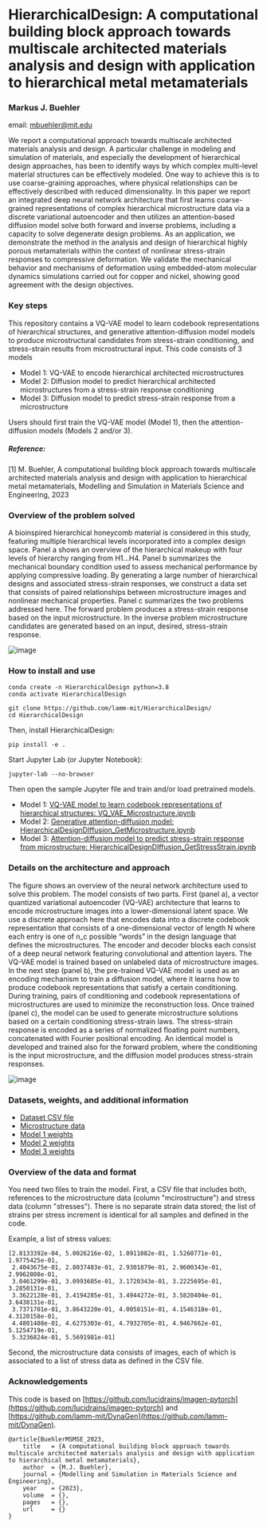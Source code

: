 # HierarchicalDesign: A computational building block approach towards multiscale architected materials analysis and design with application to hierarchical metal metamaterials    
### Markus J. Buehler
email: mbuehler@mit.edu  

We report a computational approach towards multiscale architected materials analysis and design. A particular challenge in modeling and simulation of materials, and especially the development of hierarchical design approaches, has been to identify ways by which complex multi-level material structures can be effectively modeled. One way to achieve this is to use coarse-graining approaches, where  physical relationships can be effectively described with reduced dimensionality. In this paper we report an integrated deep neural network architecture that first learns coarse-grained representations of complex hierarchical microstructure data via a discrete variational autoencoder and then utilizes an attention-based diffusion model solve both forward and inverse problems, including a capacity to solve degenerate design problems. As an application, we demonstrate the method in the analysis and design of hierarchical highly porous metamaterials within the context of nonlinear stress-strain responses to compressive deformation.  We validate the mechanical behavior and mechanisms of deformation using embedded-atom molecular dynamics simulations carried out for copper and nickel, showing good agreement with the design objectives.  

### Key steps

This repository contains a VQ-VAE model to learn codebook representations of hierarchical structures, and generative attention-diffusion model models to produce microstructural candidates from stress-strain conditioning, and stress-strain results from microstructural input.  This code consists of 3 models

- Model 1: VQ-VAE to encode hierarchical architected microstructures
- Model 2: Diffusion model to predict hierarchical architected microstructures from a stress-strain response conditioning
- Model 3: Diffusion model to predict stress-strain response from a microstructure

Users should first train the VQ-VAE model (Model 1), then the attention-diffusion models (Models 2 and/or 3). 

##### Reference: 

[1] M. Buehler, A computational building block approach towards multiscale architected materials analysis and design with application to hierarchical metal metamaterials, Modelling and Simulation in Materials Science and Engineering, 2023 

### Overview of the problem solved 

A bioinspired hierarchical honeycomb material is considered in this study, featuring multiple hierarchical levels incorporated into a complex design space. Panel a shows an overview of the hierarchical makeup with four levels of hierarchy ranging from H1…H4.  Panel b summarizes the mechanical boundary condition used to assess mechanical performance by applying compressive loading. By generating a large number of hierarchical designs and associated stress-strain responses, we construct a data set that consists of paired relationships between microstructure images and nonlinear mechanical properties. Panel c summarizes the two problems addressed here. The forward problem produces a stress-strain response based on the input microstructure. In the inverse problem microstructure candidates are generated based on an input, desired, stress-strain response.       

![image](https://user-images.githubusercontent.com/101393859/228824190-d5f5c5f5-babd-4d99-b802-08c4590ddfaa.png)


### How to install and use

```
conda create -n HierarchicalDesign python=3.8
conda activate HierarchicalDesign
```
```
git clone https://github.com/lamm-mit/HierarchicalDesign/
cd HierarchicalDesign
```

Then, install HierarchicalDesign:

```
pip install -e .
```

Start Jupyter Lab (or Jupyter Notebook):

```
jupyter-lab --no-browser
```
Then open the sample Jupyter file and train and/or load pretrained models. 

- Model 1: [VQ-VAE model to learn codebook representations of hierarchical structures: VQ_VAE_Microstructure.ipynb](VQ_VAE_Microstructure.ipynb)
- Model 2: [Generative attention-diffusion model: HierarchicalDesignDIffusion_GetMicrostructure.ipynb](HierarchicalDesignDIffusion_GetMicrostructure.ipynb)
- Model 3: [Attention-diffusion model to predict stress-strain response from microstructure: HierarchicalDesignDIffusion_GetStressStrain.ipynb](HierarchicalDesignDIffusion_GetStressStrain.ipynb)

### Details on the architecture and approach

The figure shows an overview of the neural network architecture used to solve this problem. The model consists of two parts. First (panel a), a vector quantized variational autoencoder (VQ-VAE) architecture that learns to encode microstructure images into a lower-dimensional latent space. We use a discrete approach here that encodes data into a discrete codebook representation that consists of a one-dimensional vector of length N where each entry is one of n_c possible “words” in the design language that defines the microstructures.  The encoder and decoder blocks each consist of a deep neural network featuring convolutional and attention layers. The VQ-VAE model is trained based on unlabeled data of microstructure images. In the next step (panel b), the pre-trained VQ-VAE model is used as an encoding mechanism to train a diffusion model, where it learns how to produce codebook representations that satisfy a certain conditioning. During training, pairs of conditioning and codebook representations of microstructures are used to minimize the reconstruction loss. Once trained (panel c), the model can be used to generate microstructure solutions based on a certain conditioning stress-strain laws. The stress-strain response is encoded as a series of normalized floating point numbers, concatenated with Fourier positional encoding. An identical model is developed and trained also for the forward problem, where the conditioning is the input microstructure, and the diffusion model produces stress-strain responses. 

![image](https://user-images.githubusercontent.com/101393859/228824011-86f1e866-5cce-4b90-9c9e-64ed88fcab68.png)


### Datasets, weights, and additional information

- [Dataset CSV file](https://www.dropbox.com/s/tg4j25rmga4agu4/shc_09_raw_wimagename_5_thick.csv?dl=0) 
- [Microstructure data](https://www.dropbox.com/s/dz1hnhedjocacqu/gene_output_thick.zip?dl=0) 
- [Model 1 weights](https://www.dropbox.com/s/cluk4e4q95laqu2/model-epoch_128.pt?dl=0)
- [Model 2 weights](https://www.dropbox.com/s/nnus6m2z5jbbshv/statedict_save-model-epoch_4000_FINAL.pt?dl=0)
- [Model 3 weights](https://www.dropbox.com/s/u4mojfwp2uxjqkh/statedict_save-model-epoch_610_FINAL.pt?dl=0)

### Overview of the data and format

You need two files to train the model. First, a CSV file that includes both, references to the microstructure data (column "mcirostructure") and stress data (column "stresses"). There is no separate strain data stored; the list of strains per stress increment is identical for all samples and defined in the code. 

Example, a list of stress values: 
```
[2.8133392e-04, 5.0026216e-02, 1.0911082e-01, 1.5260771e-01, 1.9775425e-01,
 2.4043675e-01, 2.8037483e-01, 2.9301879e-01, 2.9600343e-01, 2.9962808e-01,
 3.0461299e-01, 3.0993605e-01, 3.1720343e-01, 3.2225695e-01, 3.2850131e-01,
 3.3622128e-01, 3.4194285e-01, 3.4944272e-01, 3.5820404e-01, 3.6438131e-01,
 3.7371701e-01, 3.8643220e-01, 4.0058151e-01, 4.1546318e-01, 4.3120158e-01,
 4.4801408e-01, 4.6275303e-01, 4.7932705e-01, 4.9467662e-01, 5.1254719e-01,
 5.3236824e-01, 5.5691981e-01]
 ```
Second, the microstructure data consists of images, each of which is associated to a list of stress data as defined in the CSV file. 

### Acknowledgements 

This code is based on [https://github.com/lucidrains/imagen-pytorch](https://github.com/lucidrains/imagen-pytorch) and [https://github.com/lamm-mit/DynaGen](https://github.com/lamm-mit/DynaGen). 

```
@article{BuehlerMSMSE_2023,
    title   = {A computational building block approach towards multiscale architected materials analysis and design with application to hierarchical metal metamaterials},
    author  = {M.J. Buehler},
    journal = {Modelling and Simulation in Materials Science and Engineering},
    year    = {2023},
    volume  = {},
    pages   = {},
    url     = {}
}
```
